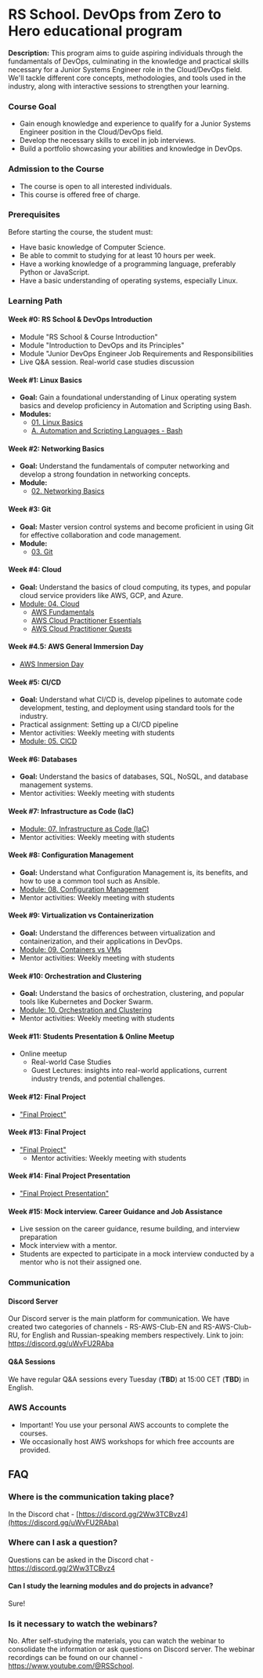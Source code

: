 # RS School. DevOps from Zero to Hero educational program
**Description:** This program aims to guide aspiring individuals through the fundamentals of DevOps, culminating in the knowledge and practical skills necessary for a Junior Systems Engineer role in the Cloud/DevOps field. We'll tackle different core concepts, methodologies, and tools used in the industry, along with interactive sessions to strengthen your learning.

### Course Goal
- Gain enough knowledge and experience to qualify for a Junior Systems Engineer position in the Cloud/DevOps field.
- Develop the necessary skills to excel in job interviews.
- Build a portfolio showcasing your abilities and knowledge in DevOps.

### Admission to the Course
- The course is open to all interested individuals.
- This course is offered free of charge.

### Prerequisites

Before starting the course, the student must:
- Have basic knowledge of Computer Science.
- Be able to commit to studying for at least 10 hours per week.
- Have a working knowledge of a programming language, preferably Python or JavaScript.
- Have a basic understanding of operating systems, especially Linux.

### Learning Path

#### Week #0: RS School & DevOps Introduction
- Module "RS School & Course Introduction"
- Module "Introduction to DevOps and its Principles"
- Module "Junior DevOps Engineer Job Requirements and Responsibilities
- Live Q&A session. Real-world case studies discussion

#### Week #1: Linux Basics
- **Goal:** Gain a foundational understanding of Linux operating system basics and develop proficiency in Automation and Scripting using Bash.
- **Modules:**
  - [01. Linux Basics](modules/01.%20Linux%20Basics/linux.md)
  - [A. Automation and Scripting Languages - Bash](modules/01.%20Linux%20Basics/workshop.md)

#### Week #2: Networking Basics
- **Goal:** Understand the fundamentals of computer networking and develop a strong foundation in networking concepts.
- **Module:**
  - [02. Networking Basics](modules/02.%20Networking%20Basics/README.md)


#### Week #3: Git

- **Goal:** Master version control systems and become proficient in using Git for effective collaboration and code management.
- **Module:**
  - [03. Git](modules/03.%20Git/README.md)


#### Week #4: Cloud
- **Goal:** Understand the basics of cloud computing, its types, and popular cloud service providers like AWS, GCP, and Azure.
- [Module: 04. Cloud](modules/04.%20Cloud)
  - [AWS Fundamentals](modules/04.%20Cloud/AWS%20Fundamentals/README.md)
  - [AWS Cloud Practitioner Essentials](modules/04.%20Cloud/AWS%20Cloud%20Practitioner%20Essentials/README.md)
  - [AWS Cloud Practitioner Quests](modules/04.%20Cloud/AWS%20Cloud%20Practitioner%20Quests/README.md)

#### Week #4.5: AWS General Immersion Day
- [AWS Inmersion Day](https://catalog.workshops.aws/general-immersionday/)

#### Week #5: CI/CD
- **Goal:** Understand what CI/CD is, develop pipelines to automate code development, testing, and deployment using standard tools for the industry.
- Practical assignment: Setting up a CI/CD pipeline
- Mentor activities: Weekly meeting with students
- [Module: 05. CICD](modules/05.%20CICD)


#### Week #6: Databases
- **Goal:** Understand the basics of databases, SQL, NoSQL, and database management systems.
- Mentor activities: Weekly meeting with students


#### Week #7: Infrastructure as Code (IaC)
- [Module: 07. Infrastructure as Code (IaC)](modules/07.%20Infrastructure%20as%20Code%20(IaC)/README.md)
- Mentor activities: Weekly meeting with students

#### Week #8: Configuration Management
- **Goal:** Understand what Configuration Management is, its benefits, and how to use a common tool such as Ansible.
- [Module: 08. Configuration Management](modules/08.%20Configuration%20Management/README.md)
- Mentor activities: Weekly meeting with students

#### Week #9: Virtualization vs Containerization
- **Goal:** Understand the differences between virtualization and containerization, and their applications in DevOps.
- [Module: 09. Containers vs VMs](modules/09.%20Containers%20vs%20VMs/README.md)
- Mentor activities: Weekly meeting with students

#### Week #10: Orchestration and Clustering
- **Goal:** Understand the basics of orchestration, clustering, and popular tools like Kubernetes and Docker Swarm.
- [Module: 10. Orchestration and Clustering](modules/10.%20Orchestration%20and%20Clustering/README.md)
- Mentor activities: Weekly meeting with students

#### Week #11: Students Presentation & Online Meetup
- Online meetup
  - Real-world Case Studies
  - Guest Lectures:  insights into real-world applications, current industry trends, and potential challenges.

#### Week #12: Final Project
- ["Final Project"](modules/final-project/README.md)

#### Week #13: Final Project
- ["Final Project"](modules/final-project/README.md)
  - Mentor activities: Weekly meeting with students

#### Week #14: Final Project Presentation
- ["Final Project Presentation"](modules/final-project/README.md)

#### Week #15: Mock interview. Career Guidance and Job Assistance
- Live session on the career guidance, resume building, and interview preparation
- Mock interview with a mentor.
- Students are expected to participate in a mock interview conducted by a mentor who is not their assigned one.

### Communication

#### Discord Server
Our Discord server is the main platform for communication. We have created two categories of channels - RS-AWS-Club-EN and RS-AWS-Club-RU, for English and Russian-speaking members respectively.
Link to join: https://discord.gg/uWvFU2RAba

#### Q&A Sessions
We have regular Q&A sessions every Tuesday (**TBD**) at 15:00 CET (**TBD**) in English.

### AWS Accounts
- Important! You use your personal AWS accounts to complete the courses.
- We occasionally host AWS workshops for which free accounts are provided.

## FAQ
### Where is the communication taking place?
In the Discord chat - [https://discord.gg/2Ww3TCBvz4](https://discord.gg/uWvFU2RAba)

### Where can I ask a question?
Questions can be asked in the Discord chat - https://discord.gg/2Ww3TCBvz4

#### Can I study the learning modules and do projects in advance?
Sure!

### Is it necessary to watch the webinars?
No. After self-studying the materials, you can watch the webinar to consolidate the information or ask questions on Discord server.
The webinar recordings can be found on our channel - https://www.youtube.com/@RSSchool.

